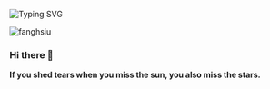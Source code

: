 ![Typing SVG](https://readme-typing-svg.demolab.com?font=KaiTi&size=50&pause=1000&color=66CCFF&center=true&vCenter=true&random=false&width=435&lines=华风夏韵+洛水天依)

![fanghsiu](https://github-readme-stats.vercel.app/api?username=fanghsiu&show_icons=true)

### Hi there 👋
<!--
**方脩**

**十九世，方字辈。**

**脩，是一个汉字，读音为xiū，高、长的意思，可引申为遥远、美好之意。**

**当你为错过太阳而哭泣的时候，你也要再错过群星了。**
-->
**If you shed tears when you miss the sun, you also miss the stars.**

<!--
**fanghsiu/fanghsiu** is a ✨ _special_ ✨ repository because its `README.md` (this file) appears on your GitHub profile.

Here are some ideas to get you started:

- 🔭 I’m currently working on ...
- 🌱 I’m currently learning ...
- 👯 I’m looking to collaborate on ...
- 🤔 I’m looking for help with ...
- 💬 Ask me about ...
- 📫 How to reach me: ...
- 😄 Pronouns: ...
- ⚡ Fun fact: ...
-->

<!--
- 👋 Hi, I’m @fanghsiu
- 👀 I’m interested in ...
- 🌱 I’m currently learning ...
- 💞️ I’m looking to collaborate on ...
- 📫 How to reach me ...
-->

<!---
fanghsiu/fanghsiu is a ✨ special ✨ repository because its `README.md` (this file) appears on your GitHub profile.
You can click the Preview link to take a look at your changes.
--->
